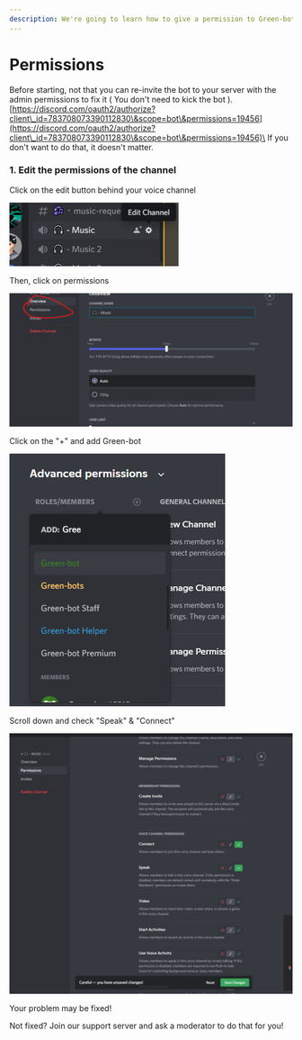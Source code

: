 ```yaml
---
description: We're going to learn how to give a permission to Green-bot.
---
```


# Permissions

Before starting, not that you can re-invite the bot to your server with the  admin permissions to fix it ( You don't need to kick the bot ).\
[https://discord.com/oauth2/authorize?client\_id=783708073390112830\&scope=bot\&permissions=19456](https://discord.com/oauth2/authorize?client\_id=783708073390112830\&scope=bot\&permissions=19456)\
If you don't want to do that, it doesn't matter.

### 1. Edit the permissions of the channel

Click on the edit button behind your voice channel

![](<../.gitbook/assets/image (6).png>)

Then, click on permissions

![](<../.gitbook/assets/image (27).png>)

Click on the "+" and add Green-bot

![](<../.gitbook/assets/image (10).png>)

Scroll down and check "Speak" & "Connect"

![](<../.gitbook/assets/image (13).png>)

Your problem may be fixed!

Not fixed? Join our support server and ask a moderator to do that for you!
